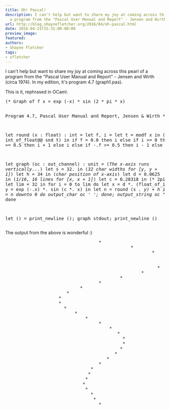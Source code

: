 ```yaml
---
title: Oh! Pascal!
description: I can't help but want to share my joy at coming across this pearl of
  a program from the "Pascal User Manual and Report" - Jensen and Wirth ...
url: http://blog.shaynefletcher.org/2016/04/oh-pascal.html
date: 2016-04-21T15:31:00-00:00
preview_image:
featured:
authors:
- Shayne Fletcher
tags:
- sfletcher
---
```


<p>
I can't help but want to share my joy at coming across this pearl of a program from the &quot;Pascal User Manual and Report&quot; - Jensen and Wirth (circa 1974). In my edition, it's program 4.7 (graph1.pas).
</p>
<p>
This is it, rephrased in OCaml.
</p><pre class="prettyprint ml">
(* Graph of f x = exp (-x) * sin (2 * pi * x)

  Program 4.7, Pascal User Manual and Report, Jensen &amp; Wirth
*)

let round (x : float) : int =
  let f, i = 
    let t = modf x in 
    (fst t, int_of_float@@ snd t) in
  if f = 0.0 then i
  else if i &gt;= 0 then
    if f &gt;= 0.5 then i + 1 else i
  else if -.f &gt;= 0.5 then i - 1 else i

let graph (oc : out_channel) : unit =
  (*The x-axis runs vertically...*)
  let s = 32. in (*32 char widths for [y, y + 1]*)
  let h = 34 in (*char position of x-axis*)
  let d = 0.0625 in (*1/16, 16 lines for [x, x + 1]*)
  let c = 6.28318 in (* 2pi *)
  let lim = 32 in
  for i = 0 to lim do
    let x = d *. (float_of_int i) in
    let y = exp (-.x) *. sin (c *. x) in
    let n = round (s *. y) + h in
    for _ = n downto 0 do output_char oc ' '; done;
    output_string oc &quot;*\n&quot;
  done

let () = print_newline (); graph stdout; print_newline ()
</pre>

<p>The output from the above is wonderful :)
</p><pre>
                                   *
                                               *
                                                       *
                                                            *
                                                            *
                                                         *
                                                   *
                                           *
                                   *
                            *
                       *
                    *
                    *
                      *
                          *
                              *
                                   *
                                       *
                                          *
                                            *
                                            *
                                           *
                                         *
                                      *
                                   *
                                *
                               *
                              *
                             *
                              *
                                *
                                 *
                                   *
</pre>

